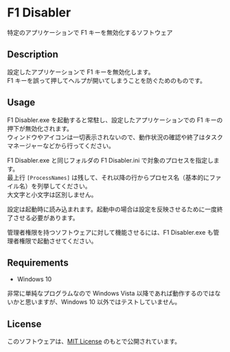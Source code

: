 F1 Disabler
====

特定のアプリケーションで F1 キーを無効化するソフトウェア


## Description

設定したアプリケーションで F1 キーを無効化します。  
F1 キーを誤って押してヘルプが開いてしまうことを防ぐためのものです。


## Usage

F1 Disabler.exe を起動すると常駐し、設定したアプリケーションでの F1 キーの押下が無効化されます。  
ウィンドウやアイコンは一切表示されないので、動作状況の確認や終了はタスクマネージャーなどから行ってください。

F1 Disabler.exe と同じフォルダの F1 Disabler.ini で対象のプロセスを指定します。  
最上行 ```[ProcessNames]``` は残して、それ以降の行からプロセス名（基本的にファイル名）を列挙してください。  
大文字と小文字は区別しません。

設定は起動時に読み込まれます。起動中の場合は設定を反映させるために一度終了させる必要があります。

管理者権限を持つソフトウェアに対して機能させるには、F1 Disabler.exe も管理者権限で起動させてください。


## Requirements

* Windows 10

非常に単純なプログラムなので Windows Vista 以降であれば動作するのではないかと思いますが、Windows 10 以外ではテストしていません。


## License

このソフトウェアは、[MIT License](https://github.com/t-kouyama/F1-Disabler/blob/master/LICENSE) のもとで公開されています。
